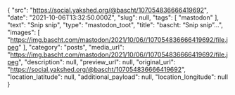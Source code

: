 {
  "src": "https://social.yakshed.org/@bascht/107054836666419692",
  "date": "2021-10-06T13:32:50.000Z",
  "slug": null,
  "tags": [
    "mastodon"
  ],
  "text": "Snip snip",
  "type": "mastodon_toot",
  "title": "bascht: “Snip snip”…",
  "images": [
    "https://img.bascht.com/mastodon/2021/10/06//107054836666419692/file.jpeg"
  ],
  "category": "posts",
  "media_url": "https://img.bascht.com/mastodon/2021/10/06//107054836666419692/file.jpeg",
  "description": null,
  "preview_url": null,
  "original_url": "https://social.yakshed.org/@bascht/107054836666419692",
  "location_latitude": null,
  "additional_payload": null,
  "location_longitude": null
}